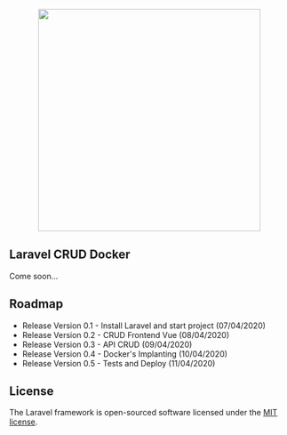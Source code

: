 <p align="center"><img src="https://res.cloudinary.com/dtfbvvkyp/image/upload/v1566331377/laravel-logolockup-cmyk-red.svg" width="400"></p>

## Laravel CRUD Docker 

Come soon...

## Roadmap

- Release Version 0.1 - Install Laravel and start project (07/04/2020)
- Release Version 0.2 - CRUD Frontend Vue (08/04/2020)
- Release Version 0.3 - API CRUD (09/04/2020)
- Release Version 0.4 - Docker's Implanting (10/04/2020)
- Release Version 0.5 - Tests and Deploy (11/04/2020)

## License

The Laravel framework is open-sourced software licensed under the [MIT license](https://opensource.org/licenses/MIT).
